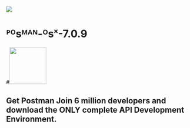 # ![](https://pages.getpostman.com/rs/067-UMD-991/images/lifecycle-optimized.gif)<h1>ᴾᴼsᴹᴬᴺ-ᴼsˣ-7.0.9</h1>
#<img src="https://www.getpostman.com/img/pages/downloads/canary-treated-logo.svg" width="100"><h2>Get Postman  Join 6 million developers and download the ONLY complete API Development Environment.</h2>
